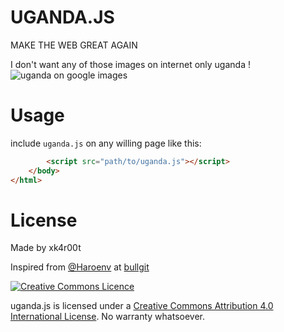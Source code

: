 # UGANDA.JS

MAKE THE WEB GREAT AGAIN

I don't want any of those images on internet only uganda !
![uganda on google images](https://raw.githubusercontent.com/tgiordmaina/uganda.js/master/example.jpg)


# Usage

include `uganda.js` on any willing page like this: 

```html
        <script src="path/to/uganda.js"></script>
    </body>
</html>
```

# License
Made by xk4r00t

Inspired from [@Haroenv](https://haroen.me) at [bullgit](https://bullg.it)

[![Creative Commons Licence](https://i.creativecommons.org/l/by/4.0/88x31.png)](http://creativecommons.org/licenses/by/4.0/)

uganda.js is licensed under a [Creative Commons Attribution 4.0 International License](http://creativecommons.org/licenses/by/4.0/). No warranty whatsoever.
